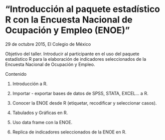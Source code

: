 # “Introducción al paquete estadístico R con la Encuesta Nacional de Ocupación y Empleo (ENOE)”

29 de octubre 2015, El Colegio de México


Objetivo del taller. 
Introducir al participante en el uso del paquete estadístico R para la elaboración de indicadores seleccionados de la Encuesta Nacional de Ocupación y Empleo. 


Contenido

1. Introducción a R. 

2. Importar - exportar bases de datos de SPSS, STATA, EXCEL... a R. 

3. Conocer la ENOE desde R (etiquetar, recodificar y seleccionar casos). 

4. Tabulados y Gráficas en R. 

5. Uso data frame con la ENOE.

6. Replica de indicadores seleccionados de la ENOE en R.






